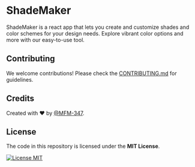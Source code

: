 # ShadeMaker

ShadeMaker is a react app that lets you create and customize shades and color schemes for your design needs. Explore vibrant color options and more with our easy-to-use tool. 

## Contributing

We welcome contributions! Please check the [CONTRIBUTING.md](https://github.com/MFM-347/ShadeMaker/blob/main/CONTRIBUTING.md) for guidelines.

## Credits

Created with ❤️ by [@MFM-347](https://github.com/mfm-347).

## License

The code in this repository is licensed under the **MIT License**.

[![License MIT](https://img.shields.io/badge/License-MIT-green.svg)](https://opensource.org/licenses/MIT)
